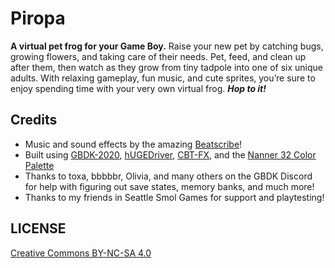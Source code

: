 # Piropa
**A virtual pet frog for your Game Boy.**
Raise your new pet by catching bugs, growing flowers, and taking care of their needs. Pet, feed, and clean up after them, then watch as they grow from tiny tadpole into one of six unique adults. With relaxing gameplay, fun music, and cute sprites, you’re sure to enjoy spending time with your very own virtual frog.
_**Hop to it!**_

## Credits
- Music and sound effects by the amazing [Beatscribe](https://beatscribe.itch.io/)!
- Built using [GBDK-2020](https://gbdk-2020.github.io/gbdk-2020/), [hUGEDriver](https://github.com/SuperDisk/hUGEDriver), [CBT-FX](https://github.com/coffeevalenbat/CBT-FX), and the [Nanner 32 Color Palette](https://www.pixilart.com/palettes/nanner-32-9538)
- Thanks to toxa, bbbbbr, Olivia, and many others on the GBDK Discord for help with figuring out save states, memory banks, and much more!
- Thanks to my friends in Seattle Smol Games for support and playtesting!

## LICENSE
[Creative Commons BY-NC-SA 4.0]( https://creativecommons.org/licenses/by-nc-sa/4.0/)
